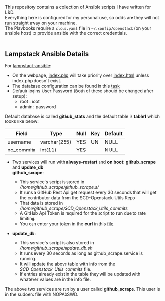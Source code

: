 This repository contains a collection of Ansible scripts I have written for L&D.<br>
Everything here is configured for my personal use, so odds are they will not run straight away on your machine.<br>
The Playbooks require a `cloud.yaml` file in `~/.config/openstack` (on your ansible host) to provide ansible with the correct credentials. <br>
<br>
## Lampstack Ansible Details<br>
For [lampstack-ansible](lampstack-ansible):<br>
- On the webpage, [index.php](lampstack-ansible/roles/apache2_config/files/index.php) will take priority over [index.html](lampstack-ansible/roles/apache2_config/files/index.html) unless index.php doesn't exist.
- The database configuration can be found in this [task](lampstack-ansible/roles/mariadb_config/tasks/main.yaml)<br>
- Default logins User:Password (Both of these should be changed after setup): <br>
    - root : root<br>
    - admin : password<br>

Default database is called **github_stats** and the default table is **table1** which looks like below:<br>

| Field      | Type         | Null | Key | Default |
|------------|--------------|------|-----|---------|
| username   | varchar(255) | YES  | UNI | NULL    |
| no_commits | int(11)      | YES  |     | NULL    |

- Two services will run with **always-restart** and **on boot**: **github_scrape** and **update_db**<br>
**github_scrape**:<br>
  - This service's script is stored in */home/github_scrape/github_scrape.sh*<br>
  - It runs a GitHub Rest Api get request every 30 seconds that will get the contributor data from the SCD-Openstack-Utils Repo<br>
  - That data is stored in */home/github_scrape/SCD_Openstack_Utils_commits*<br>
  - A GitHub Api Token is required for the script to run due to rate limiting.<br>
  - You can enter your token in the **curl** in this [file](lampstack-ansible/roles/github_scrape_config/files/github_scrape.sh)<br>

- **update_db**:<br>
  - This service's script is also stored in */home/github_scrape/update_db.sh*<br>
  - It runs every 30 seconds as long as github_scrape.service is running.<br>
  - It will update the above table with info from the *SCD_Openstack_Utils_commits* file.<br>
  - If entries already exist in the table they will be updated with whatever values are in the info file.<br> 

The above two services are run by a user called **github_scrape**. This user is in the sudoers file with NOPASSWD.<br>
